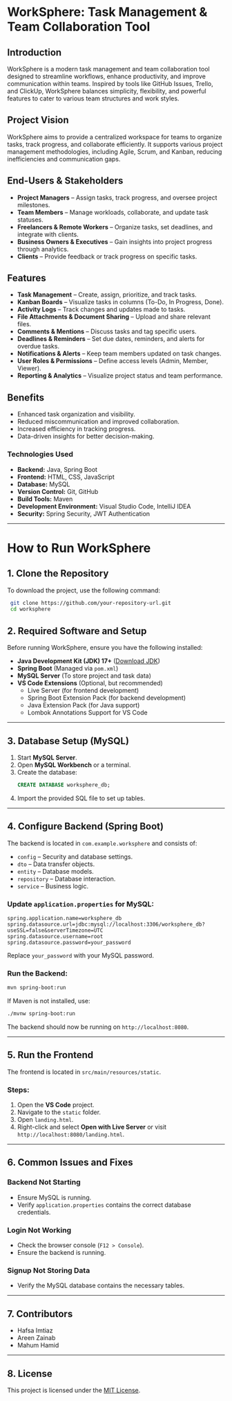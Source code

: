 # WorkSphere: Task Management & Team Collaboration Tool

## Introduction
WorkSphere is a modern task management and team collaboration tool designed to streamline workflows, enhance productivity, and improve communication within teams. Inspired by tools like GitHub Issues, Trello, and ClickUp, WorkSphere balances simplicity, flexibility, and powerful features to cater to various team structures and work styles.

## Project Vision
WorkSphere aims to provide a centralized workspace for teams to organize tasks, track progress, and collaborate efficiently. It supports various project management methodologies, including Agile, Scrum, and Kanban, reducing inefficiencies and communication gaps.

## End-Users & Stakeholders
- **Project Managers** – Assign tasks, track progress, and oversee project milestones.
- **Team Members** – Manage workloads, collaborate, and update task statuses.
- **Freelancers & Remote Workers** – Organize tasks, set deadlines, and integrate with clients.
- **Business Owners & Executives** – Gain insights into project progress through analytics.
- **Clients** – Provide feedback or track progress on specific tasks.

## Features
- **Task Management** – Create, assign, prioritize, and track tasks.
- **Kanban Boards** – Visualize tasks in columns (To-Do, In Progress, Done).
- **Activity Logs** – Track changes and updates made to tasks.
- **File Attachments & Document Sharing** – Upload and share relevant files.
- **Comments & Mentions** – Discuss tasks and tag specific users.
- **Deadlines & Reminders** – Set due dates, reminders, and alerts for overdue tasks.
- **Notifications & Alerts** – Keep team members updated on task changes.
- **User Roles & Permissions** – Define access levels (Admin, Member, Viewer).
- **Reporting & Analytics** – Visualize project status and team performance.

## Benefits
- Enhanced task organization and visibility.
- Reduced miscommunication and improved collaboration.
- Increased efficiency in tracking progress.
- Data-driven insights for better decision-making.

### Technologies Used
- **Backend:** Java, Spring Boot
- **Frontend:** HTML, CSS, JavaScript
- **Database:** MySQL
- **Version Control:** Git, GitHub
- **Build Tools:** Maven
- **Development Environment:** Visual Studio Code, IntelliJ IDEA
- **Security:** Spring Security, JWT Authentication

---

# How to Run WorkSphere

## 1. Clone the Repository

To download the project, use the following command:
```sh
 git clone https://github.com/your-repository-url.git
 cd worksphere
```

## 2. Required Software and Setup
Before running WorkSphere, ensure you have the following installed:

- **Java Development Kit (JDK) 17+** ([Download JDK](https://www.oracle.com/java/technologies/javase-downloads.html))
- **Spring Boot** (Managed via `pom.xml`)
- **MySQL Server** (To store project and task data)
- **VS Code Extensions** (Optional, but recommended)
  - Live Server (for frontend development)
  - Spring Boot Extension Pack (for backend development)
  - Java Extension Pack (for Java support)
  - Lombok Annotations Support for VS Code

---

## 3. Database Setup (MySQL)
1. Start **MySQL Server**.
2. Open **MySQL Workbench** or a terminal.
3. Create the database:
   ```sql
   CREATE DATABASE worksphere_db;
   ```
4. Import the provided SQL file to set up tables.

---

## 4. Configure Backend (Spring Boot)
The backend is located in `com.example.worksphere` and consists of:
- `config` – Security and database settings.
- `dto` – Data transfer objects.
- `entity` – Database models.
- `repository` – Database interaction.
- `service` – Business logic.

### Update `application.properties` for MySQL:
```properties
spring.application.name=worksphere_db
spring.datasource.url=jdbc:mysql://localhost:3306/worksphere_db?useSSL=false&serverTimezone=UTC
spring.datasource.username=root
spring.datasource.password=your_password
```
Replace `your_password` with your MySQL password.

### Run the Backend:
```sh
mvn spring-boot:run
```
If Maven is not installed, use:
```sh
./mvnw spring-boot:run
```
The backend should now be running on `http://localhost:8080`.

---

## 5. Run the Frontend
The frontend is located in `src/main/resources/static`.

### Steps:
1. Open the **VS Code** project.
2. Navigate to the `static` folder.
3. Open `landing.html`.
4. Right-click and select **Open with Live Server** or visit `http://localhost:8080/landing.html`.

---

## 6. Common Issues and Fixes

### **Backend Not Starting**
- Ensure MySQL is running.
- Verify `application.properties` contains the correct database credentials.

### **Login Not Working**
- Check the browser console (`F12 > Console`).
- Ensure the backend is running.

### **Signup Not Storing Data**
- Verify the MySQL database contains the necessary tables.

---

## 7. Contributors
- Hafsa Imtiaz
- Areen Zainab
- Mahum Hamid

---

## 8. License
This project is licensed under the [MIT License](LICENSE).

